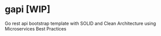 # gapi [WIP]
Go rest api bootstrap template with SOLID and Clean Architecture using Microservices Best Practices
